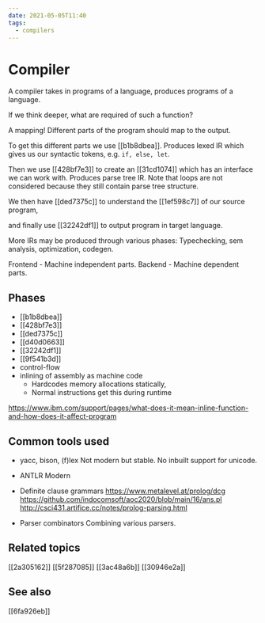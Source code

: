 ```yaml
---
date: 2021-05-05T11:40
tags: 
  - compilers
---
```


# Compiler

A compiler takes in programs of a language, produces programs of a language.

If we think deeper, what are required of such a function?

A mapping! Different parts of the program should map to the output.

To get this different parts we use [[b1b8dbea]].
Produces lexed IR which gives us our syntactic tokens, e.g. `if, else, let`.

Then we use [[428bf7e3]] to create an [[31cd1074]] which has an interface we can work with.
Produces parse tree IR. Note that loops are not considered because they still contain parse tree structure.

We then have [[ded7375c]] to understand the [[1ef598c7]] of our source program,

and finally use [[32242df1]] to output program in target language.

More IRs may be produced through various phases: Typechecking, sem analysis, optimization, codegen.

Frontend - Machine independent parts.
Backend - Machine dependent parts.

## Phases

- [[b1b8dbea]] 
- [[428bf7e3]] 
- [[ded7375c]] 
- [[d40d0663]] 
- [[32242df1]]
- [[9f541b3d]] 
- control-flow
- inlining of assembly as machine code
  - Hardcodes memory allocations statically,
  - Normal instructions get this during runtime

https://www.ibm.com/support/pages/what-does-it-mean-inline-function-and-how-does-it-affect-program

## Common tools used

- yacc, bison, (f)lex
  Not modern but stable. No inbuilt support for unicode.

- ANTLR
  Modern

- Definite clause grammars
  https://www.metalevel.at/prolog/dcg
  https://github.com/indocomsoft/aoc2020/blob/main/16/ans.pl
  http://csci431.artifice.cc/notes/prolog-parsing.html

- Parser combinators
  Combining various parsers.
  
## Related topics

[[2a305162]]
[[5f287085]]
[[3ac48a6b]]
[[30946e2a]]

## See also

[[6fa926eb]]
